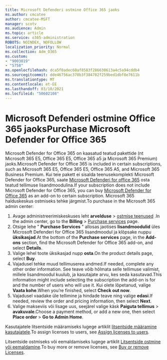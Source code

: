 ```yaml
---
title: Microsoft Defenderi ostmine Office 365 jaoks
ms.author: cmcatee
author: cmcatee-MSFT
manager: scotv
ms.audience: Admin
ms.topic: article
ms.service: o365-administration
ROBOTS: NOINDEX, NOFOLLOW
localization_priority: Normal
ms.collection: Adm_O365
ms.custom:
- "9003019"
- "5758"
ms.openlocfilehash: dca5f0adec60af8583f286630613a4c5a94cddb4
ms.sourcegitcommit: dde46756ac370b3f384702f259bed1dbf8e7611b
ms.translationtype: MT
ms.contentlocale: et-EE
ms.lasthandoff: 03/10/2021
ms.locfileid: "50602108"
---
```

# <a name="purchase-microsoft-defender-for-office-365"></a><span data-ttu-id="d39f2-102">Microsoft Defenderi ostmine Office 365 jaoks</span><span class="sxs-lookup"><span data-stu-id="d39f2-102">Purchase Microsoft Defender for Office 365</span></span>

<span data-ttu-id="d39f2-103">Microsoft Defender for Office 365 on kaasatud teatud pakettide (nt Microsoft 365 E5, Office 365 E5, Office 365 a5 ja Microsoft 365 Premium) jaoks.</span><span class="sxs-lookup"><span data-stu-id="d39f2-103">Microsoft Defender for Office 365 is included in certain subscriptions, such as Microsoft 365 E5, Office 365 E5, Office 365 A5, and Microsoft 365 Business Premium.</span></span> <span data-ttu-id="d39f2-104">Kui teie pakett ei sisalda teenusekomplekti Microsoft Defender for Office 365, saate [Microsoft Defenderi for office 365](https:/www.microsoft.com/microsoft-365/exchange/advance-threat-protection?market=um#office-ProductsCompare-785zwzq) osta teatud tellimuse lisandmoodulina.</span><span class="sxs-lookup"><span data-stu-id="d39f2-104">If your subscription does not include Microsoft Defender for Office 365, you can buy [Microsoft Defender for Office 365](https:/www.microsoft.com/microsoft-365/exchange/advance-threat-protection?market=um#office-ProductsCompare-785zwzq) as an add-on to certain subscription.</span></span> <span data-ttu-id="d39f2-105">Microsoft 365 halduskeskus ostmiseks tehke järgmist.</span><span class="sxs-lookup"><span data-stu-id="d39f2-105">To purchase in the Microsoft 365 admin center:</span></span>

1. <span data-ttu-id="d39f2-106">Avage administreerimiskeskuses leht **arvelduse**  >  [ostmise teenused](https://go.microsoft.com/fwlink/p/?linkid=868433) .</span><span class="sxs-lookup"><span data-stu-id="d39f2-106">In the admin center, go to the **Billing** > [Purchase services](https://go.microsoft.com/fwlink/p/?linkid=868433) page.</span></span>
2. <span data-ttu-id="d39f2-107">Otsige lehe " **Purchase Services** " allosas jaotises **lisandmoodulid** üles Microsoft Defenderi for Office 365 lisandmoodul ja klõpsake nuppu **üksikasjad**.</span><span class="sxs-lookup"><span data-stu-id="d39f2-107">At the bottom of the **Purchase services** page, in the **Add-ons** section, find the Microsoft Defender for Office 365 add-on, and select **Details**.</span></span>
3. <span data-ttu-id="d39f2-108">Valige lehel toote üksikasjad nupp **osta**.</span><span class="sxs-lookup"><span data-stu-id="d39f2-108">On the product details page, select **Buy**.</span></span>
4. <span data-ttu-id="d39f2-109">Vajadusel tehke muud tellimuserea andmed.</span><span class="sxs-lookup"><span data-stu-id="d39f2-109">If needed, complete any other order information.</span></span> <span data-ttu-id="d39f2-110">See teave võib hõlmata selle tellimuse valimist, millele lisandmoodul kuulub, ja kasutajate arvu, kes seda kasutavad.</span><span class="sxs-lookup"><span data-stu-id="d39f2-110">This information might include selecting the subscription the add-on is for and the number of users who will use it.</span></span> <span data-ttu-id="d39f2-111">Kui olete lõpetanud, valige **Vaata kohe**.</span><span class="sxs-lookup"><span data-stu-id="d39f2-111">When you’re finished, select **Check out now**.</span></span>
5. <span data-ttu-id="d39f2-112">Vajadusel vaadake üle tellimine ja hindade teave ning valige **edasi**.</span><span class="sxs-lookup"><span data-stu-id="d39f2-112">If needed, review the order and pricing information, then select **Next**.</span></span>
6. <span data-ttu-id="d39f2-113">Valige makseviis või lisage uus, seejärel valige käsk **Paiguta tellimus**  >  **avakuvale**.</span><span class="sxs-lookup"><span data-stu-id="d39f2-113">Choose a payment method, or add a new one, then select **Place order** > **Go to Admin Home**.</span></span>

<span data-ttu-id="d39f2-114">Kasutajatele litsentside määramiseks lugege artiklit [litsentside määramine kasutajatele](https://docs.microsoft.com/microsoft-365/admin/manage/assign-licenses-to-users?view=o365-worldwide).</span><span class="sxs-lookup"><span data-stu-id="d39f2-114">To assign licenses to users, see [Assign licenses to users](https://docs.microsoft.com/microsoft-365/admin/manage/assign-licenses-to-users?view=o365-worldwide).</span></span>

<span data-ttu-id="d39f2-115">Litsentside ostmiseks või eemaldamiseks lugege artiklit [Litsentside ostmine või eemaldamine](https://docs.microsoft.com/microsoft-365/commerce/licenses/buy-licenses#buy-or-remove-licenses-for-your-business-subscription).</span><span class="sxs-lookup"><span data-stu-id="d39f2-115">To buy more or remove licenses, see [Buy or remove Licenses](https://docs.microsoft.com/microsoft-365/commerce/licenses/buy-licenses#buy-or-remove-licenses-for-your-business-subscription).</span></span>